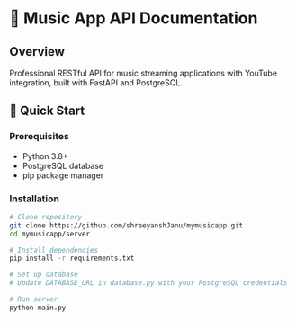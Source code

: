 # 🎵 Music App API Documentation

## Overview

Professional RESTful API for music streaming applications with YouTube integration, built with FastAPI and PostgreSQL.

## 🚀 Quick Start

### Prerequisites
- Python 3.8+
- PostgreSQL database
- pip package manager

### Installation
```bash
# Clone repository
git clone https://github.com/shreeyanshJanu/mymusicapp.git
cd mymusicapp/server

# Install dependencies
pip install -r requirements.txt

# Set up database
# Update DATABASE_URL in database.py with your PostgreSQL credentials

# Run server
python main.py